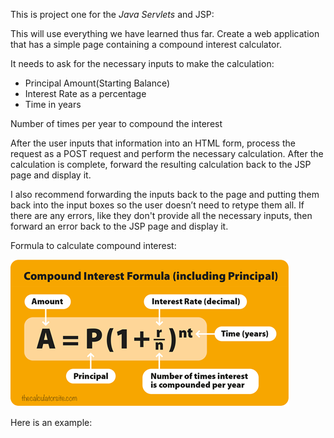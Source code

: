 This is project one for the _Java Servlets_ and JSP:

This will use everything we have learned thus far. Create a web application that has a simple page containing a compound interest calculator.

It needs to ask for the necessary inputs to make the calculation:
- Principal Amount(Starting Balance)
- Interest Rate as a percentage
- Time in years

Number of times per year to compound the interest

After the user inputs that information into an HTML form, process the request as a POST request and perform the necessary calculation. After the calculation is complete, forward the resulting calculation back to the JSP page and display it.

I also recommend forwarding the inputs back to the page and putting them back into the input boxes so the user doesn’t need to retype them all. If there are any errors, like they don't provide all the necessary inputs, then forward an error back to the JSP page and display it.

Formula to calculate compound interest:

![alt text](image/1.png "Compound Interest Formula")

Here is an example:
